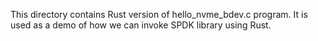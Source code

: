 This directory contains Rust version of hello_nvme_bdev.c program. It is used as a demo
of how we can invoke SPDK library using Rust.